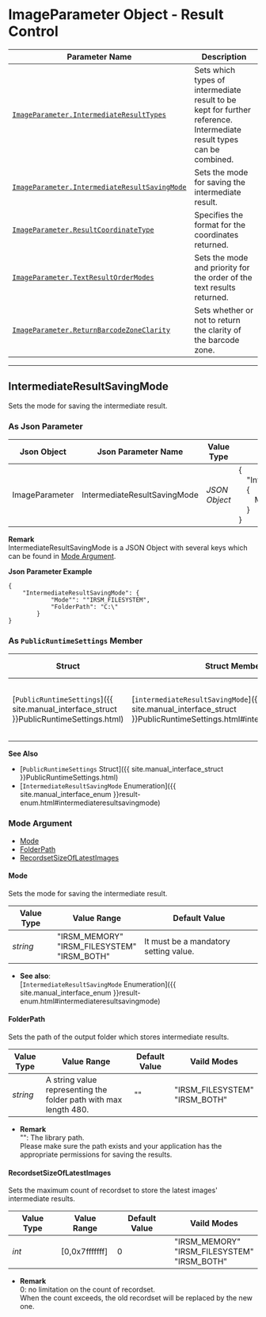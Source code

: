 # ImageParameter Object - Result Control

 | Parameter Name | Description |
 | -------------- | ----------- | 
 | [`ImageParameter.IntermediateResultTypes`](result-control.md#intermediateresulttypes) | Sets which types of intermediate result to be kept for further reference. Intermediate result types can be combined. | 
 | [`ImageParameter.IntermediateResultSavingMode`](#intermediateresultsavingmode) | Sets the mode for saving the intermediate result. | 
 | [`ImageParameter.ResultCoordinateType`](result-control.md#resultcoordinatetype) | Specifies the format for the coordinates returned. | 
 | [`ImageParameter.TextResultOrderModes`](TextResultOrderModes.md#textresultordermodes) | Sets the mode and priority for the order of the text results returned. | 
 | [`ImageParameter.ReturnBarcodeZoneClarity`](result-control.md#returnbarcodezoneclarity) | Sets whether or not to return the clarity of the barcode zone. |  

---

## IntermediateResultSavingMode
Sets the mode for saving the intermediate result.

### As Json Parameter

| Json Object |	Json Parameter Name | Value Type | Default Value |
| ----------- | ------------------- | ---------- | ------------- |
| ImageParameter | IntermediateResultSavingMode | *JSON Object* | {<br>&emsp;"IntermediateResultSavingMode": <br>&emsp;{<br>&emsp;&emsp;Mode: "IRSM_MEMORY"<br>&emsp;}<br>} |

**Remark**   
IntermediateResultSavingMode is a JSON Object with several keys which can be found in [Mode Argument](#mode-argument).

**Json Parameter Example**   
```
{
    "IntermediateResultSavingMode": {
            "Mode"": ""IRSM_FILESYSTEM",
            "FolderPath": "C:\"
        }
}
```

### As `PublicRuntimeSettings` Member

| Struct |	Struct Member Name | Value Type | Value Range | Default Value |
| ------ | ------------------ | ---------- | ----------- | ------------- |
| [`PublicRuntimeSettings`]({{ site.manual_interface_struct }}PublicRuntimeSettings.html) | [`intermediateResultSavingMode`]({{ site.manual_interface_struct }}PublicRuntimeSettings.html#intermediateresultsavingmode) | [`IntermediateResultSavingMode`]({{ site.manual_interface_enum }}result-enum.html#intermediateresultsavingmode) | Any one of the [`IntermediateResultSavingMode` Enumeration]({{ site.manual_interface_enum }}result-enum.html#intermediateresultsavingmode) items.| `IRSM_MEMORY`|

**See Also**   
- [`PublicRuntimeSettings` Struct]({{ site.manual_interface_struct }}PublicRuntimeSettings.html)
- [`IntermediateResultSavingMode` Enumeration]({{ site.manual_interface_enum }}result-enum.html#intermediateresultsavingmode)


### Mode Argument

- [Mode](#mode)
- [FolderPath](#folderpath)
- [RecordsetSizeOfLatestImages](recordsetsizeoflatestimages)

#### Mode 
Sets the mode for saving the intermediate result.

| Value Type | Value Range | Default Value |
| ---------- | ----------- | ------------- |
| *string* | "IRSM_MEMORY"<br>"IRSM_FILESYSTEM"<br>"IRSM_BOTH" | It must be a mandatory setting value. |

- **See also**:   
    [`IntermediateResultSavingMode` Enumeration]({{ site.manual_interface_enum }}result-enum.html#intermediateresultsavingmode)  
        
#### FolderPath 
Sets the path of the output folder which stores intermediate results.   

| Value Type | Value Range | Default Value | Vaild Modes | 
| ---------- | ----------- | ------------- | ----------- |
| *string* | A string value representing the folder path with max length 480. | "" | "IRSM_FILESYSTEM"<br>"IRSM_BOTH" |         

- **Remark**     
    "": The library path.    
    Please make sure the path exists and your application has the appropriate permissions for saving the results.   

#### RecordsetSizeOfLatestImages
Sets the maximum count of recordset to store the latest images' intermediate results.

| Value Type | Value Range | Default Value | Vaild Modes | 
| ---------- | ----------- | ------------- | ----------- |
| *int* | [0,0x7fffffff]  |  0 | "IRSM_MEMORY"<br>"IRSM_FILESYSTEM"<br>"IRSM_BOTH" | 

- **Remark**     
    0: no limitation on the count of recordset.   
    When the count exceeds, the old recordset will be replaced by the new one.
